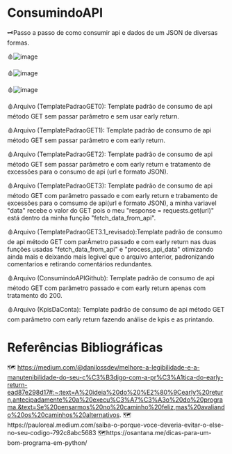 # ConsumindoAPI
🗝️Passo a passo de como consumir api e dados de um JSON de diversas formas.


🩸![image](https://github.com/user-attachments/assets/e502b7de-eebd-41f2-91a6-bb95c089d3bb)

🩸![image](https://github.com/user-attachments/assets/3a4f8089-b1b8-4943-bb7e-9da8eeadef39)

🩸![image](https://github.com/user-attachments/assets/3af8ca90-1da3-450b-86f1-a9cd211b4b35)

🩸Arquivo (TemplatePadraoGET0): Template padrão de consumo de api método GET sem passar parâmetro e sem usar early return.

🩸Arquivo (TemplatePadraoGET1): Template padrão de consumo de api método GET sem passar parâmetro e com early return.

🩸Arquivo (TemplatePadraoGET2): Template padrão de consumo de api método GET sem passar parâmetro e com early return e tratamento de excessões para
    o consumo de api (url e formato JSON).

🩸Arquivo (TemplatePadraoGET3): Template padrão de consumo de api método GET com parâmetro passado e com early return e trabamento de excessões para
    o comsumo de api(url e formato JSON), a minha variavel "data" recebe o valor do GET pois o meu "response = requests.get(url)" está dentro da minha função
    "fetch_data_from_api".

🩸Arquivo (TemplatePadraoGET3.1_revisado):Template padrão de consumo de api método GET com parÂmetro passado e com early return nas duas funções usadas                     "fetch_data_from_api" e "process_api_data" otimizando ainda mais e deixando mais legivel que o arquivo anterior, padronizando comentarios e retirando                 comentários redundantes.

🩸Arquivo (ConsumindoAPIGithub): Template padrão de consumo de api método GET com parâmetro passado e com early return apenas com tratamento do 200.

🩸Arquivo (KpisDaConta): Template padrão de consumo de api método GET com parâmetro com early return fazendo análise de kpis e as printando.

# Referências Bibliográficas

🗺 https://medium.com/@danilossdev/melhore-a-legibilidade-e-a-manutenibilidade-do-seu-c%C3%B3digo-com-a-pr%C3%A1tica-do-early-return-ead87e298d17#:~:text=A%20ideia%20do%20%E2%80%9Cearly%20return,antecipadamente%20a%20execu%C3%A7%C3%A3o%20do%20programa.&text=Se%20pensarmos%20no%20caminho%20feliz,mas%20avaliando%20os%20caminhos%20alternativos.
🗺️https://pauloreal.medium.com/saiba-o-porque-voce-deveria-evitar-o-else-no-seu-codigo-792c8abc5683
🗺️https://osantana.me/dicas-para-um-bom-programa-em-python/
